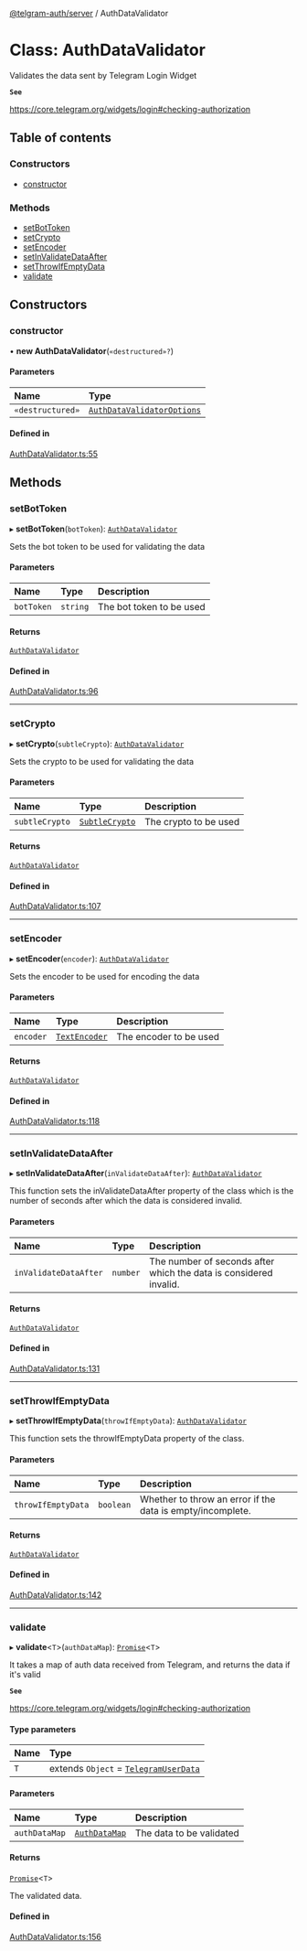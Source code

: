 [@telgram-auth/server](../README.md) / AuthDataValidator

# Class: AuthDataValidator

Validates the data sent by Telegram Login Widget

**`See`**

https://core.telegram.org/widgets/login#checking-authorization

## Table of contents

### Constructors

- [constructor](AuthDataValidator.md#constructor)

### Methods

- [setBotToken](AuthDataValidator.md#setbottoken)
- [setCrypto](AuthDataValidator.md#setcrypto)
- [setEncoder](AuthDataValidator.md#setencoder)
- [setInValidateDataAfter](AuthDataValidator.md#setinvalidatedataafter)
- [setThrowIfEmptyData](AuthDataValidator.md#setthrowifemptydata)
- [validate](AuthDataValidator.md#validate)

## Constructors

### constructor

• **new AuthDataValidator**(`«destructured»?`)

#### Parameters

| Name | Type |
| :------ | :------ |
| `«destructured»` | [`AuthDataValidatorOptions`](../interfaces/AuthDataValidatorOptions.md) |

#### Defined in

[AuthDataValidator.ts:55](https://github.com/manzoorwanijk/telegram-auth/blob/7c2bc06/packages/server/src/AuthDataValidator.ts#L55)

## Methods

### setBotToken

▸ **setBotToken**(`botToken`): [`AuthDataValidator`](AuthDataValidator.md)

Sets the bot token to be used for validating the data

#### Parameters

| Name | Type | Description |
| :------ | :------ | :------ |
| `botToken` | `string` | The bot token to be used |

#### Returns

[`AuthDataValidator`](AuthDataValidator.md)

#### Defined in

[AuthDataValidator.ts:96](https://github.com/manzoorwanijk/telegram-auth/blob/7c2bc06/packages/server/src/AuthDataValidator.ts#L96)

___

### setCrypto

▸ **setCrypto**(`subtleCrypto`): [`AuthDataValidator`](AuthDataValidator.md)

Sets the crypto to be used for validating the data

#### Parameters

| Name | Type | Description |
| :------ | :------ | :------ |
| `subtleCrypto` | [`SubtleCrypto`]( https://developer.mozilla.org/en-US/docs/Web/API/SubtleCrypto ) | The crypto to be used |

#### Returns

[`AuthDataValidator`](AuthDataValidator.md)

#### Defined in

[AuthDataValidator.ts:107](https://github.com/manzoorwanijk/telegram-auth/blob/7c2bc06/packages/server/src/AuthDataValidator.ts#L107)

___

### setEncoder

▸ **setEncoder**(`encoder`): [`AuthDataValidator`](AuthDataValidator.md)

Sets the encoder to be used for encoding the data

#### Parameters

| Name | Type | Description |
| :------ | :------ | :------ |
| `encoder` | [`TextEncoder`]( https://developer.mozilla.org/en-US/docs/Web/API/TextEncoder ) | The encoder to be used |

#### Returns

[`AuthDataValidator`](AuthDataValidator.md)

#### Defined in

[AuthDataValidator.ts:118](https://github.com/manzoorwanijk/telegram-auth/blob/7c2bc06/packages/server/src/AuthDataValidator.ts#L118)

___

### setInValidateDataAfter

▸ **setInValidateDataAfter**(`inValidateDataAfter`): [`AuthDataValidator`](AuthDataValidator.md)

This function sets the inValidateDataAfter property of the class
which is the number of seconds after which the data is considered invalid.

#### Parameters

| Name | Type | Description |
| :------ | :------ | :------ |
| `inValidateDataAfter` | `number` | The number of seconds after which the data is considered invalid. |

#### Returns

[`AuthDataValidator`](AuthDataValidator.md)

#### Defined in

[AuthDataValidator.ts:131](https://github.com/manzoorwanijk/telegram-auth/blob/7c2bc06/packages/server/src/AuthDataValidator.ts#L131)

___

### setThrowIfEmptyData

▸ **setThrowIfEmptyData**(`throwIfEmptyData`): [`AuthDataValidator`](AuthDataValidator.md)

This function sets the throwIfEmptyData property of the class.

#### Parameters

| Name | Type | Description |
| :------ | :------ | :------ |
| `throwIfEmptyData` | `boolean` | Whether to throw an error if the data is empty/incomplete. |

#### Returns

[`AuthDataValidator`](AuthDataValidator.md)

#### Defined in

[AuthDataValidator.ts:142](https://github.com/manzoorwanijk/telegram-auth/blob/7c2bc06/packages/server/src/AuthDataValidator.ts#L142)

___

### validate

▸ **validate**<`T`\>(`authDataMap`): [`Promise`]( https://developer.mozilla.org/en-US/docs/Web/JavaScript/Reference/Global_Objects/Promise )<`T`\>

It takes a map of auth data received from Telegram, and returns the data if it's valid

**`See`**

https://core.telegram.org/widgets/login#checking-authorization

#### Type parameters

| Name | Type |
| :------ | :------ |
| `T` | extends `Object` = [`TelegramUserData`](../interfaces/TelegramUserData.md) |

#### Parameters

| Name | Type | Description |
| :------ | :------ | :------ |
| `authDataMap` | [`AuthDataMap`](../README.md#authdatamap) | The data to be validated |

#### Returns

[`Promise`]( https://developer.mozilla.org/en-US/docs/Web/JavaScript/Reference/Global_Objects/Promise )<`T`\>

The validated data.

#### Defined in

[AuthDataValidator.ts:156](https://github.com/manzoorwanijk/telegram-auth/blob/7c2bc06/packages/server/src/AuthDataValidator.ts#L156)
